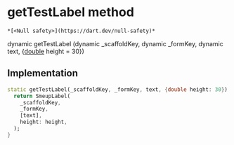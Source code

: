 


# getTestLabel method




    *[<Null safety>](https://dart.dev/null-safety)*




dynamic getTestLabel
(dynamic _scaffoldKey, dynamic _formKey, dynamic text, {[double](https://api.flutter.dev/flutter/dart-core/double-class.html) height = 30})








## Implementation

```dart
static getTestLabel(_scaffoldKey, _formKey, text, {double height: 30}) {
  return SmeupLabel(
    _scaffoldKey,
    _formKey,
    [text],
    height: height,
  );
}
```







